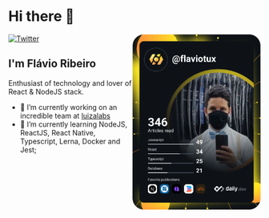 # Hi there 👋

<div align="left">
  <a href="https://twitter.com/flaviotux_">
    <img
      src="https://img.shields.io/twitter/follow/flaviotux_?style=social"
      alt="Twitter"
    />
  </a>

  <a href="https://app.daily.dev/flaviotux">
    <img
      width="256"
      align="right"
      src="/devcard.svg"
      alt="Flávio Ribeiro's Dev Card"/>
  </a>
</div>

## I'm Flávio Ribeiro

Enthusiast of technology and lover of React & NodeJS stack.

- 🔭 I’m currently working on an incredible team at [luizalabs](https://www.linkedin.com/company/luizalabs)
- 🌱 I’m currently learning NodeJS, ReactJS, React Native, Typescript, Lerna, Docker and Jest;

